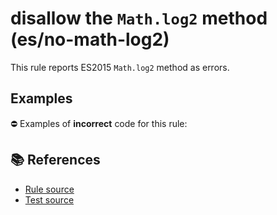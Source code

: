 # disallow the `Math.log2` method (es/no-math-log2)

This rule reports ES2015 `Math.log2` method as errors.

## Examples

⛔ Examples of **incorrect** code for this rule:

<eslint-playground type="bad" code="/*eslint es/no-math-log2: error */
const n = Math.log2(value)
" />

## 📚 References

- [Rule source](https://github.com/mysticatea/eslint-plugin-es/blob/v1.4.0/lib/rules/no-math-log2.js)
- [Test source](https://github.com/mysticatea/eslint-plugin-es/blob/v1.4.0/tests/lib/rules/no-math-log2.js)
